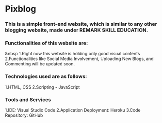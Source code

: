 # Pixblog
### This is a simple front-end website, which is similar to any other blogging website, made under REMARK SKILL EDUCATION.

### Functionalities of this website are:
&nbsp 1.Right now this website is holding only good visual contents<br/>
  2.Functionalities like Social Media Involvement, Uploading New Blogs, and Commenting will be updated soon.

### Technologies used are as follows:
  1.HTML, CSS
  2.Scripting - JavaScript

### Tools and Services
  1.IDE: Visual Studio Code
  2.Application Deployment: Heroku
  3.Code Repository: GitHub
